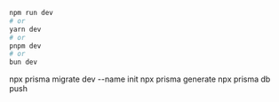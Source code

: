 ```bash
npm run dev
# or
yarn dev
# or
pnpm dev
# or
bun dev
```

npx prisma migrate dev --name init
npx prisma generate
npx prisma db push
